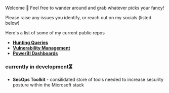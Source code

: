 Welcome 👋 Feel free to wander around and grab whatever picks your fancy! 

Please raise any issues you identify, or reach out on my socials (listed below)

Here's a list of some of my current public repos

- **[Hunting Queries](https://github.com/cybr-1/hunting-queries)**
- **[Vulnerability Management](https://github.com/cybr-1/vuln-management)**
- **[PowerBI Dashboards](https://github.com/cybr-1/power-bi)**

### currently in development⏳ 

- **SecOps Toolkit** - consilidated store of tools needed to increase security posture within the Microsoft stack
